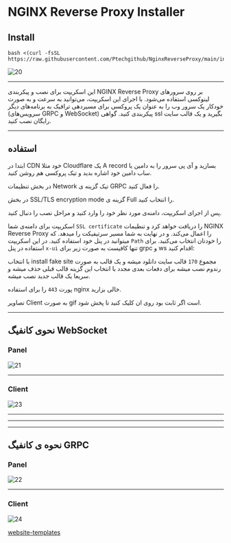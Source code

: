 # NGINX Reverse Proxy Installer

## Install
```
bash <(curl -fsSL https://raw.githubusercontent.com/Ptechgithub/NginxReverseProxy/main/install.sh)
```
![20](https://github.com/Ptechgithub/configs/blob/main/media/20.jpg)

---

این اسکریپت برای نصب و پیکربندی NGINX Reverse Proxy بر روی سرورهای لینوکسی استفاده می‌شود. با اجرای این اسکریپت، می‌توانید به سرعت و به صورت خودکار یک سرور وب را به عنوان یک پروکسی برای مسیردهی ترافیک به برنامه‌های دیگر (سرویس‌های GRPC و WebSocket) پیکربندی کنید.
گواهی  ssl بگیرید و یک قالب سایت  رایگان نصب کنید.

---
## استفاده
ابتدا در CDN خود مثلا Cloudflare یک A record بسازید و آی پی سرور را به دامین یا ساب دامین خود اشاره بدید و تیک پروکسی هم روشن کنید.

در بخش تنظیمات Network تیک گزینه ی GRPC را فعال کنید. 

در بخش SSL/TLS encryption mode گزینه ی Full را انتخاب کنید.

پس از اجرای اسکریپت، دامنه‌ی مورد نظر خود را وارد کنید و مراحل نصب را دنبال کنید.

اسکریپت برای دامنه‌ی شما `SSL certificate` را  دریافت خواهد کرد و تنظیمات NGINX Reverse Proxy را اعمال می‌کند.
و در نهایت به شما مسیر سرتیفیکت را میدهد. که میتوانید در پنل خود استفاده کنید.
در این اسکریپت `Path` را خودتان انتخاب می‌کنید.
برای استفاده در پنل `x-ui` تنها کافیست به صورت زیر برای grpc و ws اقدام کنید:

با انتخاب install fake site مجموع `170` قالب سایت دانلود میشه و یک قالب به صورت رندوم نصب میشه برای دفعات بعدی مجدد  با انتخاب این گزینه قالب قبلی  حذف میشه و سریعا یک قالب جدید نصب میشه.

پورت `443` را برای استفاده nginx خالی بزارید.

تصاویر Client به صورت gif است اگر ثابت بود روی ان کلیک کنید تا پخش شود.

---

## نحوی کانفیگ WebSocket

### Panel

![21](https://raw.githubusercontent.com/Ptechgithub/configs/main/media/21.jpg)

---

### Client

![23](https://raw.githubusercontent.com/Ptechgithub/configs/main/media/23.gif)

---
---
---

## نحوه ی کانفیگ GRPC

### Panel

![22](https://raw.githubusercontent.com/Ptechgithub/configs/main/media/22.jpg)

---

### Client

![24](https://raw.githubusercontent.com/Ptechgithub/configs/main/media/24.gif)



[website-templates](https://github.com/learning-zone)
